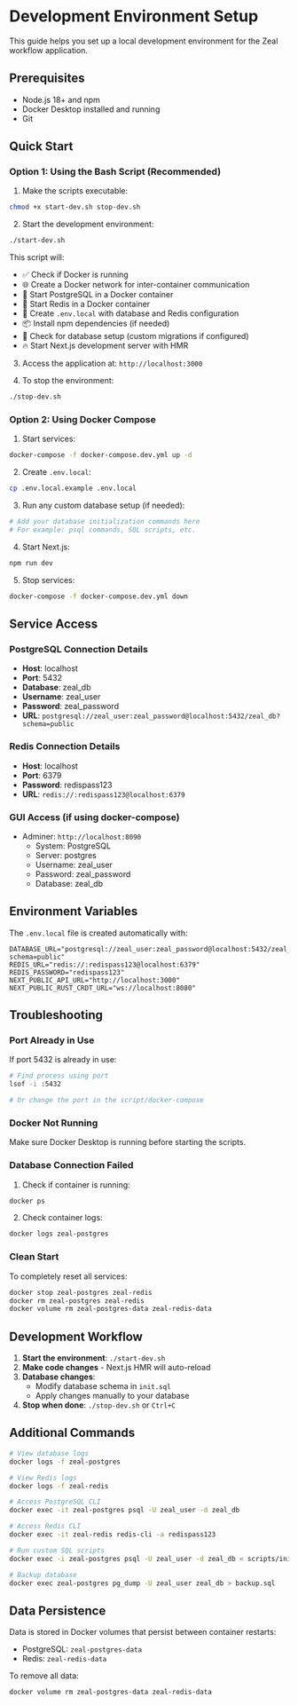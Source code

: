 # Development Environment Setup

This guide helps you set up a local development environment for the Zeal workflow application.

## Prerequisites

- Node.js 18+ and npm
- Docker Desktop installed and running
- Git

## Quick Start

### Option 1: Using the Bash Script (Recommended)

1. Make the scripts executable:

```bash
chmod +x start-dev.sh stop-dev.sh
```

2. Start the development environment:

```bash
./start-dev.sh
```

This script will:

- ✅ Check if Docker is running
- 🌐 Create a Docker network for inter-container communication
- 🐘 Start PostgreSQL in a Docker container
- 🔴 Start Redis in a Docker container
- 📝 Create `.env.local` with database and Redis configuration
- 📦 Install npm dependencies (if needed)
- 🔄 Check for database setup (custom migrations if configured)
- 🔥 Start Next.js development server with HMR

3. Access the application at: `http://localhost:3000`

4. To stop the environment:

```bash
./stop-dev.sh
```

### Option 2: Using Docker Compose

1. Start services:

```bash
docker-compose -f docker-compose.dev.yml up -d
```

2. Create `.env.local`:

```bash
cp .env.local.example .env.local
```

3. Run any custom database setup (if needed):

```bash
# Add your database initialization commands here
# For example: psql commands, SQL scripts, etc.
```

4. Start Next.js:

```bash
npm run dev
```

5. Stop services:

```bash
docker-compose -f docker-compose.dev.yml down
```

## Service Access

### PostgreSQL Connection Details

- **Host**: localhost
- **Port**: 5432
- **Database**: zeal_db
- **Username**: zeal_user
- **Password**: zeal_password
- **URL**: `postgresql://zeal_user:zeal_password@localhost:5432/zeal_db?schema=public`

### Redis Connection Details

- **Host**: localhost
- **Port**: 6379
- **Password**: redispass123
- **URL**: `redis://:redispass123@localhost:6379`

### GUI Access (if using docker-compose)

- Adminer: `http://localhost:8090`
  - System: PostgreSQL
  - Server: postgres
  - Username: zeal_user
  - Password: zeal_password
  - Database: zeal_db

## Environment Variables

The `.env.local` file is created automatically with:

```env
DATABASE_URL="postgresql://zeal_user:zeal_password@localhost:5432/zeal_db?schema=public"
REDIS_URL="redis://:redispass123@localhost:6379"
REDIS_PASSWORD="redispass123"
NEXT_PUBLIC_API_URL="http://localhost:3000"
NEXT_PUBLIC_RUST_CRDT_URL="ws://localhost:8080"
```

## Troubleshooting

### Port Already in Use

If port 5432 is already in use:

```bash
# Find process using port
lsof -i :5432

# Or change the port in the script/docker-compose
```

### Docker Not Running

Make sure Docker Desktop is running before starting the scripts.

### Database Connection Failed

1. Check if container is running:

```bash
docker ps
```

2. Check container logs:

```bash
docker logs zeal-postgres
```

### Clean Start

To completely reset all services:

```bash
docker stop zeal-postgres zeal-redis
docker rm zeal-postgres zeal-redis
docker volume rm zeal-postgres-data zeal-redis-data
```

## Development Workflow

1. **Start the environment**: `./start-dev.sh`
2. **Make code changes** - Next.js HMR will auto-reload
3. **Database changes**:
   - Modify database schema in `init.sql`
   - Apply changes manually to your database
4. **Stop when done**: `./stop-dev.sh` or `Ctrl+C`

## Additional Commands

```bash
# View database logs
docker logs -f zeal-postgres

# View Redis logs
docker logs -f zeal-redis

# Access PostgreSQL CLI
docker exec -it zeal-postgres psql -U zeal_user -d zeal_db

# Access Redis CLI
docker exec -it zeal-redis redis-cli -a redispass123

# Run custom SQL scripts
docker exec -i zeal-postgres psql -U zeal_user -d zeal_db < scripts/init.sql

# Backup database
docker exec zeal-postgres pg_dump -U zeal_user zeal_db > backup.sql
```

## Data Persistence

Data is stored in Docker volumes that persist between container restarts:

- PostgreSQL: `zeal-postgres-data`
- Redis: `zeal-redis-data`

To remove all data:

```bash
docker volume rm zeal-postgres-data zeal-redis-data
```
